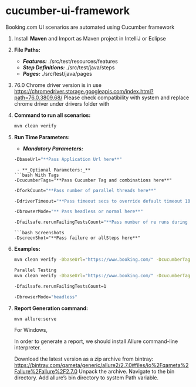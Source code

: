# cucumber-ui-framework
Booking.com UI scenarios are automated using Cucumber framework

1. Install **Maven** and Import as Maven project in IntelliJ or Eclipse

2. **File Paths:**
     - **_Features:_** ./src/test/resources/features
     - **_Step Definitions:_** ./src/test/java/steps
     - **_Pages:_**  ./src/test/java/pages

3. 76.0 Chrome driver version is in use https://chromedriver.storage.googleapis.com/index.html?path=76.0.3809.68/
    Please check compatibility with system and replace chrome driver under drivers folder with

4. **Command to run all scenarios:**
    ```bash
    mvn clean verify
    ```

5. **Run Time Parameters:**
     - **_Mandatory Parameters:_**
    ```bash
    -DbaseUrl="**Pass Application Url here**"
    ```
    ```
     - **_Optional Parameters:_**
    ```bash With Tags
    -DcucumberTags="**Pass Cucumber Tag and combinations here**"
    ```
    ```bash Parallel Run
    -DforkCount="**Pass number of parallel threads here**"
    ```
    
    ```bash
    -DdriverTimeout="**Pass timeout secs to override default timeout 10**"
    ```
    ```bash Headless run
    -DbrowserMode="** Pass headless or normal here**"
    ```
    ```bash
    -Dfailsafe.rerunFailingTestsCount="**Pass number of re runs during failure here**"
    ```
    ```
    ```bash Screenshots
    -DscreenShot="**Pass failure or allSteps here**"
    ```
   

6. **Examples:**
    ```bash
    mvn clean verify -DbaseUrl="https://www.booking.com/" -DcucumberTags="@hotelSearch" 
    ```
    ```bash
    Parallel Testing
    mvn clean verify -DbaseUrl="https://www.booking.com/" -DcucumberTags="@carSearch" -DforkCount=2 -DdriverTimeout=30
    ```
    ```bash
    -Dfailsafe.rerunFailingTestsCount=1
    ```
    ```bash Headless Testing
    -DbrowserMode="headless"
    ```

7. **Report Generation command:**
    ```bash
    mvn allure:serve
    ```
    For Windows, 
    
    In order to generate a report, we should install Allure command-line interpreter.
    
    Download the latest version as a zip archive from bintray: https://bintray.com/qameta/generic/allure2/2.7.0#files/io%2Fqameta%2Fallure%2Fallure%2F2.7.0
    Unpack the archive.
    Navigate to the bin directory.
    Add allure’s bin directory to system Path variable.
